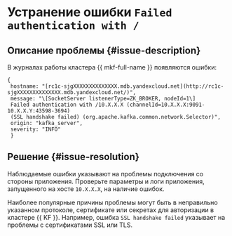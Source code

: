 # Устранение ошибки `Failed authentication with /`


## Описание проблемы {#issue-description}

В журналах работы кластера {{ mkf-full-name }} появляются ошибки:

```
{
 hostname: "[rc1c-sjgXXXXXXXXXXXXXX.mdb.yandexcloud.net](http://rc1c-sjgXXXXXXXXXXXXXX.mdb.yandexcloud.net/)",
 message: "\[SocketServer listenerType=ZK_BROKER, nodeId=1\] 
 Failed authentication with /10.X.X.X (channelId=10.X.X.X:9091-10.X.X.Y:43598-3694) 
 (SSL handshake failed) (org.apache.kafka.common.network.Selector)",
 origin: "kafka_server",
 severity: "INFO"
 }
```

## Решение {#issue-resolution}

Наблюдаемые ошибки указывают на проблемы подключения со стороны приложения. Проверьте параметры и логи приложения, запущенного на хосте `10.Х.Х.Х`, на наличие ошибок.

Наиболее популярные причины проблемы могут быть в неправильно указанном протоколе, сертификате или секретах для авторизации в кластере {{ KF }}. Например, ошибка `SSL handshake failed` указывает на проблемы с сертификатами SSL или TLS.